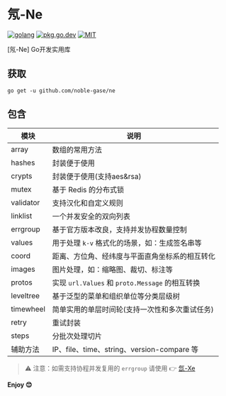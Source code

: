 # 氖-Ne

[![golang](https://img.shields.io/badge/Language-Go-green.svg?style=flat)](https://golang.org)
[![pkg.go.dev](https://img.shields.io/badge/dev-reference-007d9c?logo=go&logoColor=white&style=flat)](https://pkg.go.dev/github.com/noble-gase/ne)
[![MIT](http://img.shields.io/badge/license-MIT-brightgreen.svg)](http://opensource.org/licenses/MIT)

[氖-Ne] Go开发实用库

## 获取

```shell
go get -u github.com/noble-gase/ne
```

## 包含

| 模块      | 说明                                            |
| --------- | ----------------------------------------------- |
| array     | 数组的常用方法                                  |
| hashes    | 封装便于使用                                    |
| crypts    | 封装便于使用(支持aes&rsa)                       |
| mutex     | 基于 Redis 的分布式锁                           |
| validator | 支持汉化和自定义规则                            |
| linklist  | 一个并发安全的双向列表                          |
| errgroup  | 基于官方版本改良，支持并发协程数量控制          |
| values    | 用于处理 `k-v` 格式化的场景，如：生成签名串等   |
| coord     | 距离、方位角、经纬度与平面直角坐标系的相互转化  |
| images    | 图片处理，如：缩略图、裁切、标注等              |
| protos    | 实现 `url.Values` 和 `proto.Message` 的相互转换 |
| leveltree | 基于泛型的菜单和组织单位等分类层级树            |
| timewheel | 简单实用的单层时间轮(支持一次性和多次重试任务)  |
| retry     | 重试封装                                        |
| steps     | 分批次处理切片                                  |
| 辅助方法  | IP、file、time、string、version-compare 等      |

> ⚠️ 注意：如需支持协程并发复用的 `errgroup` 请使用 👉 [氙-Xe](https://github.com/noble-gase/xe)

**Enjoy 😊**
